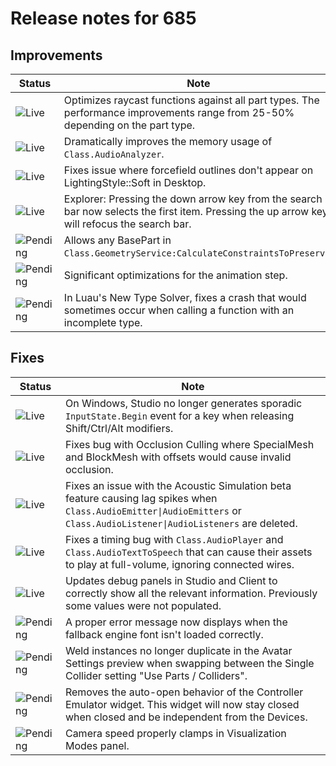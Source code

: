 # Release notes for 685

## Improvements

| Status | Note |
|--------|------|
| ![Live](https://img.shields.io/badge/Live-009E57?style=flat)  | Optimizes raycast functions against all part types. The performance improvements range from 25-50% depending on the part type. |
| ![Live](https://img.shields.io/badge/Live-009E57?style=flat)  | Dramatically improves the memory usage of `Class.AudioAnalyzer`. |
| ![Live](https://img.shields.io/badge/Live-009E57?style=flat)  | Fixes issue where forcefield outlines don't appear on LightingStyle::Soft in Desktop. |
| ![Live](https://img.shields.io/badge/Live-009E57?style=flat)  | Explorer: Pressing the down arrow key from the search bar now selects the first item. Pressing the up arrow key will refocus the search bar. |
| ![Pending](https://img.shields.io/badge/Pending-DEA517?style=flat)  | Allows any BasePart in `Class.GeometryService:CalculateConstraintsToPreserve`. |
| ![Pending](https://img.shields.io/badge/Pending-DEA517?style=flat)  | Significant optimizations for the animation step. |
| ![Pending](https://img.shields.io/badge/Pending-DEA517?style=flat)  | In Luau's New Type Solver, fixes a crash that would sometimes occur when calling a function with an incomplete type. |
## Fixes

| Status | Note |
|--------|------|
| ![Live](https://img.shields.io/badge/Live-009E57?style=flat)  | On Windows, Studio no longer generates sporadic `InputState.Begin` event for a key when releasing Shift/Ctrl/Alt modifiers.  |
| ![Live](https://img.shields.io/badge/Live-009E57?style=flat)  | Fixes bug with Occlusion Culling where SpecialMesh and BlockMesh with offsets would cause invalid occlusion. |
| ![Live](https://img.shields.io/badge/Live-009E57?style=flat)  | Fixes an issue with the Acoustic Simulation beta feature causing lag spikes when `Class.AudioEmitter\|AudioEmitters` or `Class.AudioListener\|AudioListeners` are deleted. |
| ![Live](https://img.shields.io/badge/Live-009E57?style=flat)  | Fixes a timing bug with `Class.AudioPlayer` and `Class.AudioTextToSpeech` that can cause their assets to play at full-volume, ignoring connected wires. |
| ![Live](https://img.shields.io/badge/Live-009E57?style=flat)  | Updates debug panels in Studio and Client to correctly show all the relevant information. Previously some values were not populated. |
| ![Pending](https://img.shields.io/badge/Pending-DEA517?style=flat)  | A proper error message now displays when the fallback engine font isn't loaded correctly. |
| ![Pending](https://img.shields.io/badge/Pending-DEA517?style=flat)  | Weld instances no longer duplicate in the Avatar Settings preview when swapping between the Single Collider setting "Use Parts / Colliders". |
| ![Pending](https://img.shields.io/badge/Pending-DEA517?style=flat)  | Removes the auto-open behavior of the Controller Emulator widget. This widget will now stay closed when closed and be independent from the Devices. |
| ![Pending](https://img.shields.io/badge/Pending-DEA517?style=flat)  | Camera speed properly clamps in Visualization Modes panel. |
